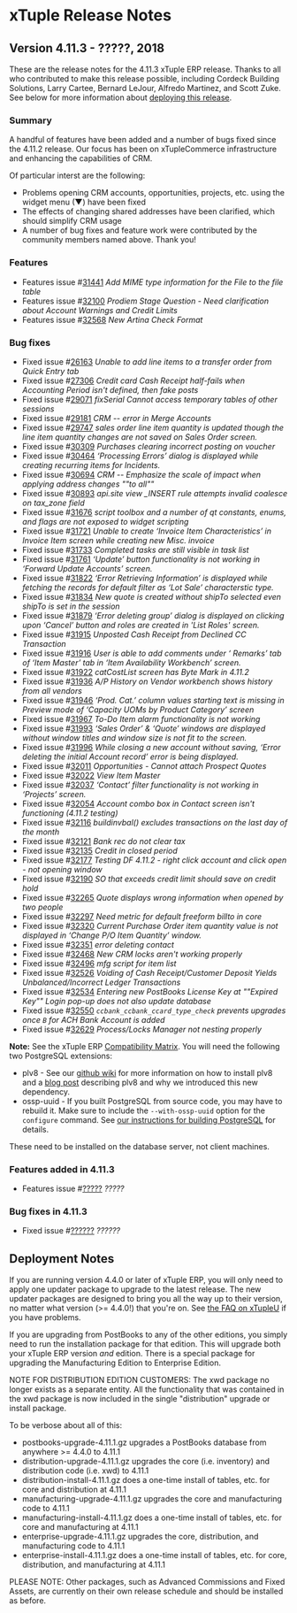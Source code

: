 
# xTuple Release Notes

## Version 4.11.3 - ?????, 2018

These are the release notes for the 4.11.3 xTuple ERP release.
Thanks to all who contributed to make this release possible, including
Cordeck Building Solutions, Larry Cartee, Bernard LeJour, Alfredo
Martinez, and Scott Zuke.  See below for more information about
[deploying this release](#deployment-notes).

### Summary

A handful of features have been added and a number of bugs fixed since the 4.11.2 release. Our focus has been on xTupleCommerce infrastructure and enhancing the capabilities of CRM.

Of particular interst are the following:

- Problems opening CRM accounts, opportunities, projects, etc. using the widget menu (▼) have been fixed
- The effects of changing shared addresses have been clarified, which should simplify CRM usage
- A number of bug fixes and feature work were contributed by the community members named above. Thank you!

### Features

- Features issue #[31441](http://www.xtuple.org/xtincident/view/bugs/31441) _Add MIME type information for the File to the file table_
- Features issue #[32100](http://www.xtuple.org/xtincident/view/bugs/32100) _Prodiem Stage Question - Need clarification about Account Warnings and Credit Limits_
- Features issue #[32568](http://www.xtuple.org/xtincident/view/bugs/32568) _New Artina Check Format_

### Bug fixes
- Fixed issue #[26163](http://www.xtuple.org/xtincident/view/bugs/26163) _Unable to add line items to a transfer order from Quick Entry tab_
- Fixed issue #[27306](http://www.xtuple.org/xtincident/view/bugs/27306) _Credit card Cash Receipt half-fails when Accounting Period isn't defined, then fake posts_
- Fixed issue #[29071](http://www.xtuple.org/xtincident/view/bugs/29071) _fixSerial Cannot access temporary tables of other sessions_
- Fixed issue #[29181](http://www.xtuple.org/xtincident/view/bugs/29181) _CRM -- error in Merge Accounts_
- Fixed issue #[29747](http://www.xtuple.org/xtincident/view/bugs/29747) _sales order line item quantity is updated though the line item quantity changes are not saved on Sales Order screen._
- Fixed issue #[30309](http://www.xtuple.org/xtincident/view/bugs/30309) _Purchases clearing incorrect posting on voucher_
- Fixed issue #[30464](http://www.xtuple.org/xtincident/view/bugs/30464) _‘Processing Errors’ dialog is displayed while creating recurring items for Incidents._
- Fixed issue #[30694](http://www.xtuple.org/xtincident/view/bugs/30694) _CRM -- Emphasize the scale of impact when applying address changes ""to all""_
- Fixed issue #[30893](http://www.xtuple.org/xtincident/view/bugs/30893) _api.site view \_INSERT rule attempts invalid coalesce on tax_zone field_
- Fixed issue #[31676](http://www.xtuple.org/xtincident/view/bugs/31676) _script toolbox and a number of qt constants, enums, and flags are not exposed to widget scripting_
- Fixed issue #[31721](http://www.xtuple.org/xtincident/view/bugs/31721) _Unable to create ‘Invoice Item Characteristics’ in Invoice Item screen while creating new Misc. invoice_
- Fixed issue #[31733](http://www.xtuple.org/xtincident/view/bugs/31733) _Completed tasks are still visible in task list_
- Fixed issue #[31761](http://www.xtuple.org/xtincident/view/bugs/31761) _‘Update’ button functionality is not working in ‘Forward Update Accounts’ screen._
- Fixed issue #[31822](http://www.xtuple.org/xtincident/view/bugs/31822) _‘Error Retrieving Information’  is displayed while fetching the records for default filter as ‘Lot Sale’ characterstic type._
- Fixed issue #[31834](http://www.xtuple.org/xtincident/view/bugs/31834) _New quote is created without shipTo selected even shipTo is set in the session_
- Fixed issue #[31879](http://www.xtuple.org/xtincident/view/bugs/31879) _‘Error deleting group’ dialog is displayed on clicking upon ‘Cancel’ button and roles are created in 'List Roles' screen._
- Fixed issue #[31915](http://www.xtuple.org/xtincident/view/bugs/31915) _Unposted Cash Receipt from Declined CC Transaction_
- Fixed issue #[31916](http://www.xtuple.org/xtincident/view/bugs/31916) _User is able to add comments under ‘ Remarks’ tab of ‘Item Master’ tab in ‘Item Availability Workbench’ screen._
- Fixed issue #[31922](http://www.xtuple.org/xtincident/view/bugs/31922) _catCostList screen has Byte Mark in 4.11.2_
- Fixed issue #[31936](http://www.xtuple.org/xtincident/view/bugs/31936) _A/P History on Vendor workbench shows history from all vendors_
- Fixed issue #[31946](http://www.xtuple.org/xtincident/view/bugs/31946) _‘Prod. Cat.’ column values starting text is missing in Preview mode of ‘Capacity UOMs by Product Category’ screen_
- Fixed issue #[31967](http://www.xtuple.org/xtincident/view/bugs/31967) _To-Do Item alarm functionality is not working_
- Fixed issue #[31993](http://www.xtuple.org/xtincident/view/bugs/31993) _‘Sales Order’ & ‘Quote’ windows are displayed without window titles and window size is not fit to the screen._
- Fixed issue #[31996](http://www.xtuple.org/xtincident/view/bugs/31996) _While closing a new account without saving, ‘Error deleting the initial Account record’ error is being displayed._
- Fixed issue #[32011](http://www.xtuple.org/xtincident/view/bugs/32011) _Opportunities - Cannot attach Prospect Quotes_
- Fixed issue #[32022](http://www.xtuple.org/xtincident/view/bugs/32022) _View Item Master_
- Fixed issue #[32037](http://www.xtuple.org/xtincident/view/bugs/32037) _‘Contact’ filter functionality is not working in ‘Projects’ screen._
- Fixed issue #[32054](http://www.xtuple.org/xtincident/view/bugs/32054) _Account combo box in Contact screen isn't functioning (4.11.2 testing)_
- Fixed issue #[32116](http://www.xtuple.org/xtincident/view/bugs/32116) _buildinvbal() excludes transactions on the last day of the month_
- Fixed issue #[32121](http://www.xtuple.org/xtincident/view/bugs/32121) _Bank rec do not clear tax_
- Fixed issue #[32135](http://www.xtuple.org/xtincident/view/bugs/32135) _Credit in closed period_
- Fixed issue #[32177](http://www.xtuple.org/xtincident/view/bugs/32177) _Testing DF 4.11.2 - right click account and click open - not opening window_
- Fixed issue #[32190](http://www.xtuple.org/xtincident/view/bugs/32190) _SO that exceeds credit limit should save on credit hold_
- Fixed issue #[32265](http://www.xtuple.org/xtincident/view/bugs/32265) _Quote displays wrong information when opened by two people_
- Fixed issue #[32297](http://www.xtuple.org/xtincident/view/bugs/32297) _Need metric for default freeform billto in core_
- Fixed issue #[32320](http://www.xtuple.org/xtincident/view/bugs/32320) _Current Purchase Order item quantity value is not displayed in ‘Change P/O Item Quantity’ window._
- Fixed issue #[32351](http://www.xtuple.org/xtincident/view/bugs/32351) _error deleting contact_
- Fixed issue #[32468](http://www.xtuple.org/xtincident/view/bugs/32468) _New CRM locks aren't working properly_
- Fixed issue #[32496](http://www.xtuple.org/xtincident/view/bugs/32496) _mfg script for item list_
- Fixed issue #[32526](http://www.xtuple.org/xtincident/view/bugs/32526) _Voiding of Cash Receipt/Customer Deposit Yields Unbalanced/Incorrect Ledger Transactions_
- Fixed issue #[32534](http://www.xtuple.org/xtincident/view/bugs/32534) _Entering new PostBooks License Key at ""Expired Key"" Login pop-up does not also update database_
- Fixed issue #[32550](http://www.xtuple.org/xtincident/view/bugs/32550) _`ccbank_ccbank_ccard_type_check` prevents upgrades once `B` for ACH Bank Account is added_
- Fixed issue #[32629](http://www.xtuple.org/xtincident/view/bugs/32629) _Process/Locks Manager not nesting properly_



**Note:** See the xTuple ERP [Compatibility Matrix](https://xtupleuniversity.xtuple.com/library/articles/compatibility-matrix).
You will need the following two PostgreSQL extensions:

- plv8 -
  See our
  [github wiki](https://github.com/xtuple/xtuple/wiki/Installing-PLv8) for
  more information on how to install plv8 and a
  [blog post](https://www.xtuple.org/blog/gmoskowitz/enabling-technologies-plv8-49)
  describing plv8 and why we introduced this new dependency.
- ossp-uuid -
  If you built PostgreSQL from source code, you may have to
  rebuild it. Make sure to include the `--with-ossp-uuid` option for
  the `configure` command. See
  [our instructions for building PostgreSQL](https://github.com/xtuple/qt-client/wiki/Desktop-Development-Environment-Setup#get-and-install-postgresql)
  for details.

These need to be installed on the database server, not client machines.

### Features added in 4.11.3

- Features issue #[?????](http://www.xtuple.org/xtincident/view/bugs/?????) _?????_

### Bug fixes in 4.11.3

- Fixed issue #[??????](http://www.xtuple.org/xtincident/view/bugs/??????) _??????_

## Deployment Notes

If you are running version 4.4.0 or later of xTuple ERP, you will only need to apply
one updater package to upgrade to the latest release. The new updater packages are
designed to bring you all the way up to their version, no matter
what version (>= 4.4.0!) that you're on.
See [the FAQ on xTupleU](https://xtupleuniversity.xtuple.com/library/faqs?field_subject_tid=23&field_role_tid=All&title=upgra&sort_by=value&sort_order=DESC&items_per_page=25)
if you have problems.

If you are upgrading from PostBooks to any of the other editions, you simply need to run the installation package for that edition. This will upgrade both your xTuple ERP version _and_ edition. There is a special package for upgrading the Manufacturing Edition to Enterprise Edition.

NOTE FOR DISTRIBUTION EDITION CUSTOMERS: The xwd package no longer
exists as a separate entity. All the functionality that was contained
in the xwd package is now included in the single "distribution" upgrade
or install package.

To be verbose about all of this:

-   postbooks-upgrade-4.11.1.gz
    upgrades a PostBooks database from anywhere >= 4.4.0 to 4.11.1
-   distribution-upgrade-4.11.1.gz
    upgrades the core (i.e. inventory) and
    distribution code (i.e. xwd) to 4.11.1
-   distribution-install-4.11.1.gz
    does a one-time install of tables, etc. for core and distribution at 4.11.1
-   manufacturing-upgrade-4.11.1.gz
    upgrades the core and manufacturing code to 4.11.1
-   manufacturing-install-4.11.1.gz
    does a one-time install of tables, etc. for core and manufacturing at 4.11.1
-   enterprise-upgrade-4.11.1.gz
    upgrades the core, distribution, and manufacturing code to 4.11.1
-   enterprise-install-4.11.1.gz
    does a one-time install of tables, etc. for core, distribution,
    and manufacturing at 4.11.1

PLEASE NOTE: Other packages, such as Advanced Commissions and Fixed
Assets, are currently on their own release schedule and should
be installed as before.
